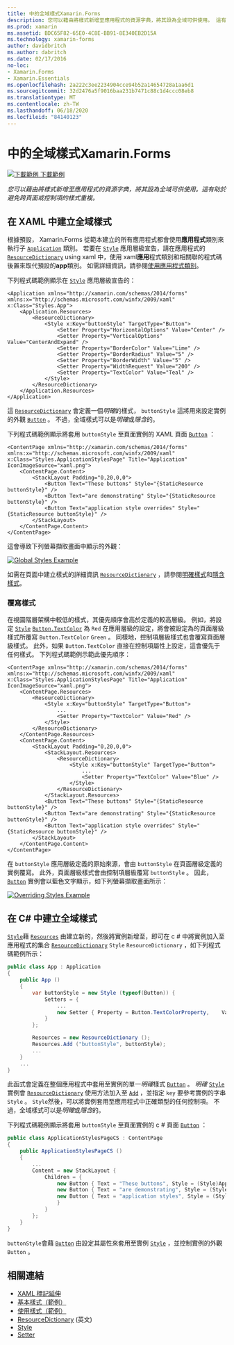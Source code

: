 ```yaml
---
title: 中的全域樣式Xamarin.Forms
description: 您可以藉由將樣式新增至應用程式的資源字典，將其設為全域可供使用。 這有助於避免跨頁面或控制項的樣式重複。
ms.prod: xamarin
ms.assetid: BDC65F82-65E0-4C8E-BB91-8E340EB2D15A
ms.technology: xamarin-forms
author: davidbritch
ms.author: dabritch
ms.date: 02/17/2016
no-loc:
- Xamarin.Forms
- Xamarin.Essentials
ms.openlocfilehash: 2a222c3ee2234904cce94b52a14654728a1aa6d1
ms.sourcegitcommit: 32d2476a5f9016baa231b7471c88c1d4ccc08eb8
ms.translationtype: MT
ms.contentlocale: zh-TW
ms.lasthandoff: 06/18/2020
ms.locfileid: "84140123"
---
```

# <a name="global-styles-in-xamarinforms"></a>中的全域樣式Xamarin.Forms

[![下載範例 ](~/media/shared/download.png) 下載範例](https://docs.microsoft.com/samples/xamarin/xamarin-forms-samples/userinterface-styles-basicstyles)

_您可以藉由將樣式新增至應用程式的資源字典，將其設為全域可供使用。這有助於避免跨頁面或控制項的樣式重複。_

## <a name="create-a-global-style-in-xaml"></a>在 XAML 中建立全域樣式

根據預設， Xamarin.Forms 從範本建立的所有應用程式都會使用**應用程式**類別來執行子 [`Application`](xref:Xamarin.Forms.Application) 類別。 若要在 [`Style`](xref:Xamarin.Forms.Style) 應用層級宣告，請在應用程式的 [`ResourceDictionary`](xref:Xamarin.Forms.ResourceDictionary) using xaml 中，使用 xaml**應用**程式類別和相關聯的程式碼後置來取代預設的**app**類別。 如需詳細資訊，請參閱[使用應用程式類別](~/xamarin-forms/app-fundamentals/application-class.md)。

下列程式碼範例顯示在 [`Style`](xref:Xamarin.Forms.Style) 應用層級宣告的：

```xaml
<Application xmlns="http://xamarin.com/schemas/2014/forms" xmlns:x="http://schemas.microsoft.com/winfx/2009/xaml" x:Class="Styles.App">
    <Application.Resources>
        <ResourceDictionary>
            <Style x:Key="buttonStyle" TargetType="Button">
                <Setter Property="HorizontalOptions" Value="Center" />
                <Setter Property="VerticalOptions" Value="CenterAndExpand" />
                <Setter Property="BorderColor" Value="Lime" />
                <Setter Property="BorderRadius" Value="5" />
                <Setter Property="BorderWidth" Value="5" />
                <Setter Property="WidthRequest" Value="200" />
                <Setter Property="TextColor" Value="Teal" />
            </Style>
        </ResourceDictionary>
    </Application.Resources>
</Application>
```

這 [`ResourceDictionary`](xref:Xamarin.Forms.ResourceDictionary) 會定義一個*明確*的樣式， `buttonStyle` 這將用來設定實例的外觀 [`Button`](xref:Xamarin.Forms.Button) 。 不過，全域樣式可以是*明確*或*隱含*的。

下列程式碼範例顯示將套用 `buttonStyle` 至頁面實例的 XAML 頁面 [`Button`](xref:Xamarin.Forms.Button) ：

```xaml
<ContentPage xmlns="http://xamarin.com/schemas/2014/forms" xmlns:x="http://schemas.microsoft.com/winfx/2009/xaml" x:Class="Styles.ApplicationStylesPage" Title="Application" IconImageSource="xaml.png">
    <ContentPage.Content>
        <StackLayout Padding="0,20,0,0">
            <Button Text="These buttons" Style="{StaticResource buttonStyle}" />
            <Button Text="are demonstrating" Style="{StaticResource buttonStyle}" />
            <Button Text="application style overrides" Style="{StaticResource buttonStyle}" />
        </StackLayout>
    </ContentPage.Content>
</ContentPage>
```

這會導致下列螢幕擷取畫面中顯示的外觀：

[![](application-images/application-styles-1.png "Global Styles Example")](application-images/application-styles-1-large.png#lightbox "Global Styles Example")

如需在頁面中建立樣式的詳細資訊 [`ResourceDictionary`](xref:Xamarin.Forms.ResourceDictionary) ，請參閱[明確樣式](~/xamarin-forms/user-interface/styles/explicit.md)和[隱含樣式](~/xamarin-forms/user-interface/styles/implicit.md)。

### <a name="override-styles"></a>覆寫樣式

在視圖階層架構中較低的樣式，其優先順序會高於定義的較高層級。 例如，將設定 [`Style`](xref:Xamarin.Forms.Style) [`Button.TextColor`](xref:Xamarin.Forms.Button.TextColor) 為 `Red` 在應用層級的設定，將會被設定為的頁面層級樣式所覆寫 `Button.TextColor` `Green` 。 同樣地，控制項層級樣式也會覆寫頁面層級樣式。 此外，如果 `Button.TextColor` 直接在控制項屬性上設定，這會優先于任何樣式。 下列程式碼範例示範此優先順序：

```xaml
<ContentPage xmlns="http://xamarin.com/schemas/2014/forms" xmlns:x="http://schemas.microsoft.com/winfx/2009/xaml" x:Class="Styles.ApplicationStylesPage" Title="Application" IconImageSource="xaml.png">
    <ContentPage.Resources>
        <ResourceDictionary>
            <Style x:Key="buttonStyle" TargetType="Button">
                ...
                <Setter Property="TextColor" Value="Red" />
            </Style>
        </ResourceDictionary>
    </ContentPage.Resources>
    <ContentPage.Content>
        <StackLayout Padding="0,20,0,0">
            <StackLayout.Resources>
                <ResourceDictionary>
                    <Style x:Key="buttonStyle" TargetType="Button">
                        ...
                        <Setter Property="TextColor" Value="Blue" />
                    </Style>
                </ResourceDictionary>
            </StackLayout.Resources>
            <Button Text="These buttons" Style="{StaticResource buttonStyle}" />
            <Button Text="are demonstrating" Style="{StaticResource buttonStyle}" />
            <Button Text="application style overrides" Style="{StaticResource buttonStyle}" />
        </StackLayout>
    </ContentPage.Content>
</ContentPage>
```

在 `buttonStyle` 應用層級定義的原始來源，會由 `buttonStyle` 在頁面層級定義的實例覆寫。 此外，頁面層級樣式會由控制項層級覆寫 `buttonStyle` 。 因此， [`Button`](xref:Xamarin.Forms.Button) 實例會以藍色文字顯示，如下列螢幕擷取畫面所示：

[![](application-images/application-styles-2.png "Overriding Styles Example")](application-images/application-styles-2-large.png#lightbox "Overriding Styles Example")

## <a name="create-a-global-style-in-c35"></a>在 C&#35; 中建立全域樣式

[`Style`](xref:Xamarin.Forms.Style)藉 [`Resources`](xref:Xamarin.Forms.VisualElement.Resources) 由建立新的，然後將實例新增至，即可在 c # 中將實例加入至應用程式的集合 [`ResourceDictionary`](xref:Xamarin.Forms.ResourceDictionary) `Style` `ResourceDictionary` ，如下列程式碼範例所示：

```csharp
public class App : Application
{
    public App ()
    {
        var buttonStyle = new Style (typeof(Button)) {
            Setters = {
                ...
                new Setter { Property = Button.TextColorProperty,    Value = Color.Teal }
            }
        };

        Resources = new ResourceDictionary ();
        Resources.Add ("buttonStyle", buttonStyle);
        ...
    }
    ...
}
```

此函式會定義在整個應用程式中套用至實例的單一*明確*樣式 [`Button`](xref:Xamarin.Forms.Button) 。 *明確* [`Style`](xref:Xamarin.Forms.Style)實例會 [`ResourceDictionary`](xref:Xamarin.Forms.ResourceDictionary) 使用方法加入至 [`Add`](xref:Xamarin.Forms.ResourceDictionary.Add(System.String,System.Object)) ，並指定 `key` 要參考實例的字串 `Style` 。 `Style`然後，可以將實例套用至應用程式中正確類型的任何控制項。 不過，全域樣式可以是*明確*或*隱含*的。

下列程式碼範例顯示將套用 `buttonStyle` 至頁面實例的 c # 頁面 [`Button`](xref:Xamarin.Forms.Button) ：

```csharp
public class ApplicationStylesPageCS : ContentPage
{
    public ApplicationStylesPageCS ()
    {
        ...
        Content = new StackLayout {
            Children = {
                new Button { Text = "These buttons", Style = (Style)Application.Current.Resources ["buttonStyle"] },
                new Button { Text = "are demonstrating", Style = (Style)Application.Current.Resources ["buttonStyle"] },
                new Button { Text = "application styles", Style = (Style)Application.Current.Resources ["buttonStyle"]
                }
            }
        };
    }
}
```

`buttonStyle`會藉 [`Button`](xref:Xamarin.Forms.Button) 由設定其屬性來套用至實例 [`Style`](xref:Xamarin.Forms.NavigableElement.Style) ，並控制實例的外觀 `Button` 。

## <a name="related-links"></a>相關連結

- [XAML 標記延伸](~/xamarin-forms/xaml/xaml-basics/xaml-markup-extensions.md)
- [基本樣式（範例）](https://docs.microsoft.com/samples/xamarin/xamarin-forms-samples/userinterface-styles-basicstyles)
- [使用樣式（範例）](https://docs.microsoft.com/samples/xamarin/xamarin-forms-samples/workingwithstyles)
- [ResourceDictionary](xref:Xamarin.Forms.ResourceDictionary) \(英文\)
- [Style](xref:Xamarin.Forms.Style)
- [Setter](xref:Xamarin.Forms.Setter)
